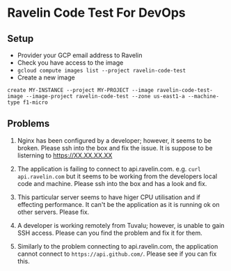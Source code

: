 Ravelin Code Test For DevOps
============================

## Setup
* Provider your GCP email address to Ravelin
* Check you have access to the image
* `gcloud compute images list --project ravelin-code-test`
* Create a new image
```
create MY-INSTANCE --project MY-PROJECT --image ravelin-code-test-image --image-project ravelin-code-test --zone us-east1-a --machine-type f1-micro
```

## Problems
1. Nginx has been configured by a developer; however, it seems to be broken. Please ssh into the box and fix the issue. It is suppose to be listerning to https://XX.XX.XX.XX

2. The application is failing to connect to api.ravelin.com. e.g. `curl api.ravelin.com` but it seems to be working from the developers local code and machine. Please ssh into the box and has a look and fix.

3. This particular server seems to have higer CPU utilisation and if effecting performance. It can't be the application as it is running ok on other servers. Please fix.

4. A developer is working remotely from Tuvalu; however, is unable to gain SSH access. Please can you find the problem and fix it for them.

5. Similarly to the problem connecting to api.ravelin.com, the application cannot connect to `https://api.github.com/`. Please see if you can fix this.
